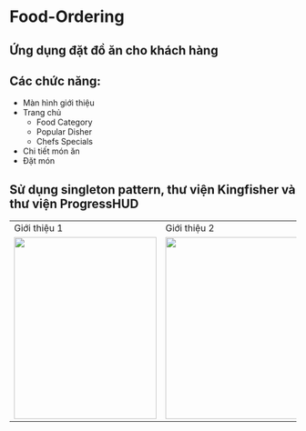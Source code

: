 # Food-Ordering
## Ứng dụng đặt đồ ăn cho khách hàng 
## Các chức năng:
- Màn hình giới thiệu
- Trang chủ
    + Food Category
    + Popular Disher
    + Chefs Specials
- Chi tiết món ăn
- Đặt món

## Sử dụng singleton pattern, thư viện Kingfisher và thư viện ProgressHUD



<table>
  <tr>
    <td>Giới thiệu 1</td>
     <td>Giới thiệu 2</td>
     <td>Giới thiệu 3</td>
     <td>Trang chủ</td>
     <td>Chi tiết</td>
      <td>Đặt món</td>
  </tr>
  <tr>
    <td><img src="https://user-images.githubusercontent.com/56188558/217168221-403a243c-447e-4cbf-b4d6-18b16b1912f7.png" width=250 height=320></td>
    <td><img src="https://user-images.githubusercontent.com/56188558/217168227-7d6154e9-d4b0-4152-89c9-665d0f7b1617.png" width=250 height=320></td>
    <td><img src="https://user-images.githubusercontent.com/56188558/217168249-05fe4890-e3d1-42af-9407-d8502551cc8f.png" width=250 height=320></td>
    <td><img src="https://user-images.githubusercontent.com/56188558/217168311-d71d8cc1-7c21-496a-97ad-f2a9bf665079.png" width=250 height=320></td>
    <td><img src="https://user-images.githubusercontent.com/56188558/217168604-c5a6be8b-8c90-4fd7-a04d-edc236c1006c.png" width=250 height=320></td>
    <td><img src="https://user-images.githubusercontent.com/56188558/217168766-53b74bfe-947c-454e-9957-5d4a206b8ee4.png" width=250 height=320></td>
  </tr>
 </table>



